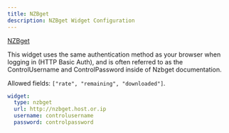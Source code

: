 ```yaml
---
title: NZBget
description: NZBget Widget Configuration
---
```


[NZBget](https://github.com/nzbget/nzbget)

This widget uses the same authentication method as your browser when logging in (HTTP Basic Auth), and is often referred to as the ControlUsername and ControlPassword inside of Nzbget documentation.

Allowed fields: `["rate", "remaining", "downloaded"]`.

```yaml
widget:
  type: nzbget
  url: http://nzbget.host.or.ip
  username: controlusername
  password: controlpassword
```
